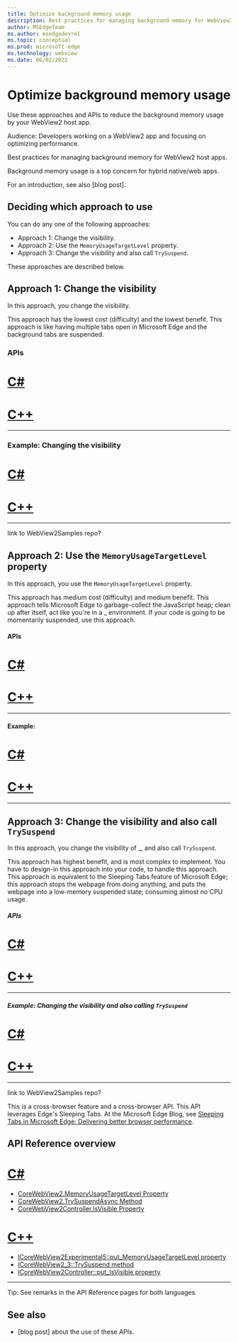 ```yaml
---
title: Optimize background memory usage
description: Best practices for managing background memory for WebView2 host apps.
author: MSEdgeTeam
ms.author: msedgedevrel
ms.topic: conceptual
ms.prod: microsoft-edge
ms.technology: webview
ms.date: 06/02/2022
---
```

# Optimize background memory usage

Use these approaches and APIs to reduce the background memory usage by your WebView2 host app.

Audience: Developers working on a WebView2 app and focusing on optimizing performance.
<!--
hybrid app developers
Performance engineers
WebView2 app developers -->

Best practices for managing background memory for WebView2 host apps.

Background memory usage is a top concern for hybrid native/web apps.

For an introduction, see also [blog post].


<!-- ====================================================================== -->
## Deciding which approach to use

You can do any one of the following approaches:
* Approach 1: Change the visibility.<!--TODO: of _ -->
* Approach 2: Use the `MemoryUsageTargetLevel` property.
* Approach 3: Change the visibility and also call `TrySuspend`.

These approaches are described below.


<!-- ====================================================================== -->
## Approach 1: Change the visibility

<!-- What is the approach? -->

In this approach, you change the visibility.<!--TODO: of _ -->

<!-- Why/when would you use this approach? -->

This approach has the lowest cost (difficulty) and the lowest benefit.  This approach is like having multiple tabs open in Microsoft Edge and the background tabs are suspended.


<!-- experiment: h3's: -->
### APIs

# [C#](#tab/c-sharp)

# [C++](#tab/cpp)

---


### Example: Changing the visibility

# [C#](#tab/c-sharp)

# [C++](#tab/cpp)

---


link to WebView2Samples repo?


<!-- ====================================================================== -->
## Approach 2: Use the `MemoryUsageTargetLevel` property

<!-- What is the approach? -->

In this approach, you use the `MemoryUsageTargetLevel` property.

<!-- Why/when would you use this approach? -->

This approach has medium cost (difficulty) and medium benefit.  This approach tells Microsoft Edge to garbage-collect the JavaScript heap; clean up after itself, act like you're in a _ environment.  If your code is going to be momentarily suspended, use this approach.

<!-- experiment: h4's: -->

#### APIs

# [C#](#tab/c-sharp)

# [C++](#tab/cpp)

---


#### Example: 

# [C#](#tab/c-sharp)

# [C++](#tab/cpp)

---


<!-- ====================================================================== -->
## Approach 3: Change the visibility and also call `TrySuspend`

<!-- What is the approach? -->

In this approach, you change the visibility of _, and also call `TrySuspend`.  

<!-- Why/when would you use this approach? -->

This approach has highest benefit, and is most complex to implement.  You have to design-in this approach into your code, to handle this approach.  This approach is equivalent to the Sleeping Tabs feature of Microsoft Edge; this approach stops the webpage from doing anything, and puts the webpage into a low-memory suspended state; consuming almost no CPU usage.


<!-- experiment: h5's: -->
##### APIs

# [C#](#tab/c-sharp)

# [C++](#tab/cpp)

---


##### Example: Changing the visibility and also calling `TrySuspend`

# [C#](#tab/c-sharp)

# [C++](#tab/cpp)

---


link to WebView2Samples repo?


<!-- 
Link to scenario: in work item
Link to specs/explainers: in work item
There will be a screencast/gif/demo
-->

This is a cross-browser feature and a cross-browser API.  This API leverages Edge's Sleeping Tabs.  At the Microsoft Edge Blog, see [Sleeping Tabs in Microsoft Edge: Delivering better browser performance](https://blogs.windows.com/msedgedev/2020/12/09/sleeping-tabs-beta-performance/).


<!-- ====================================================================== -->
<!-- ## Remarks -->

<!-- copied from https://docs.microsoft.com/dotnet/api/microsoft.web.webview2.core.corewebview2.memoryusagetargetlevel -->

<!-- 
An app may set `MemoryUsageTargetLevel` to indicate desired memory consumption level of WebView.
Scripts will not be impacted and continue to run.
This is useful for inactive apps that still want to run scripts and/or keep network connections alive and therefore could not call `TrySuspendAsync` and `Resume` to reduce memory consumption.
These apps can set memory usage target level to Low when the app becomes inactive, and set back to Normal when the app becomes active.

It is not necessary to set `CoreWebView2Controller`'s `IsVisible` property to false when setting the property.

It is a best effort operation to change memory usage level, and the API will return before the operation completes.

Setting the level to Low could potentially cause memory for some WebView browser processes to be swapped out to disk in some circumstances. It is a best effort to reduce memory usage as much as possible. If a script runs after its related memory has been swapped out, the memory will be swapped back in to ensure the script can still run, but performance might be impacted. Therefore, the app should set the level back to Normal when the app becomes active again. Setting memory usage target level back to normal will not happen automatically.

An app should choose to use either the combination of TrySuspendAsync() and Resume() or the combination of setting MemoryUsageTargetLevel to Low and Normal. It is not advisable to mix them. Trying to set MemoryUsageTargetLevel while suspended will be ignored. The TrySuspendAsync() and Resume() methods will change the MemoryUsageTargetLevel. TrySuspendAsync() will automatically set MemoryUsageTargetLevel to Low while Resume() on suspended WebView will automatically set MemoryUsageTargetLevel to Normal. Calling Resume() when the WebView is not suspended would not change MemoryUsageTargetLevel. -->


<!--
also read cpp Remarks: 
[ICoreWebView2Experimental5::put_MemoryUsageTargetLevel property](https://docs.microsoft.com/microsoft-edge/webview2/reference/win32/icorewebview2experimental5#put_memoryusagetargetlevel)

We want to bring the two API Ref pages paragraphs to be as identical as possible, lang permitting; only the lang should be different, not the discussion points & wording.
-->


<!-- ====================================================================== -->
## API Reference overview

# [C#](#tab/c-sharp)

* [CoreWebView2.MemoryUsageTargetLevel Property](/dotnet/api/microsoft.web.webview2.core.corewebview2.memoryusagetargetlevel)<!-- read both .net & c++ remarks on "same" equiv prop -->
* [CoreWebView2.TrySuspendAsync Method](/dotnet/api/microsoft.web.webview2.core.corewebview2.trysuspendasync)
* [CoreWebView2Controller.IsVisible Property](/dotnet/api/microsoft.web.webview2.core.corewebview2controller.isvisible#microsoft-web-webview2-core-corewebview2controller-isvisible)

# [C++](#tab/cpp)

* [ICoreWebView2Experimental5::put_MemoryUsageTargetLevel property](/microsoft-edge/webview2/reference/win32/icorewebview2experimental5#put_memoryusagetargetlevel)
* [ICoreWebView2_3::TrySuspend method](/microsoft-edge/webview2/reference/win32/icorewebview2_3#trysuspend)
* [ICoreWebView2Controller::put_IsVisible property](/microsoft-edge/webview2/reference/win32/icorewebview2controller#put_isvisible)

---

Tip: See remarks in the API Reference pages for both languages.


<!-- ====================================================================== -->
## See also

* [blog post] about the use of these APIs.
